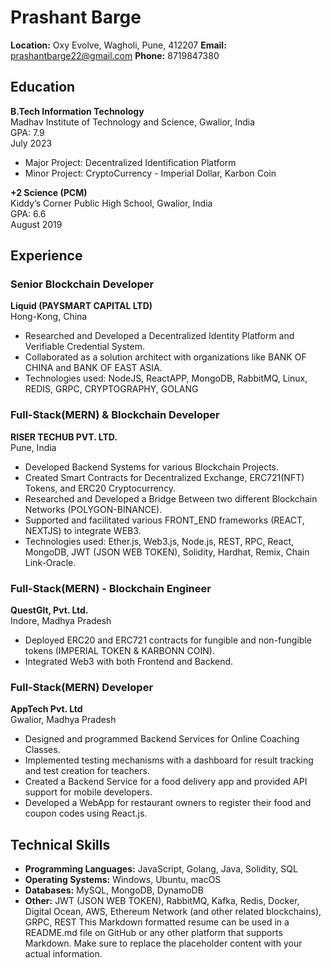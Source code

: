 # Prashant Barge

**Location:** Oxy Evolve, Wagholi, Pune, 412207
**Email:** prashantbarge22@gmail.com
**Phone:** 8719847380

## Education

**B.Tech Information Technology**  
Madhav Institute of Technology and Science, Gwalior, India  
GPA: 7.9  
July 2023  

- Major Project: Decentralized Identification Platform
- Minor Project: CryptoCurrency - Imperial Dollar, Karbon Coin

**+2 Science (PCM)**  
Kiddy’s Corner Public High School, Gwalior, India  
GPA: 6.6  
August 2019  

## Experience

### Senior Blockchain Developer  
**Liquid (PAYSMART CAPITAL LTD)**  
Hong-Kong, China  

- Researched and Developed a Decentralized Identity Platform and Verifiable Credential System.
- Collaborated as a solution architect with organizations like BANK OF CHINA and BANK OF EAST ASIA.
- Technologies used: NodeJS, ReactAPP, MongoDB, RabbitMQ, Linux, REDIS, GRPC, CRYPTOGRAPHY, GOLANG

### Full-Stack(MERN) & Blockchain Developer  
**RISER TECHUB PVT. LTD.**  
Pune, India  

- Developed Backend Systems for various Blockchain Projects.
- Created Smart Contracts for Decentralized Exchange, ERC721(NFT) Tokens, and ERC20 Cryptocurrency.
- Researched and Developed a Bridge Between two different Blockchain Networks (POLYGON-BINANCE).
- Supported and facilitated various FRONT_END frameworks (REACT, NEXTJS) to integrate WEB3.
- Technologies used: Ether.js, Web3.js, Node.js, REST, RPC, React, MongoDB, JWT (JSON WEB TOKEN), Solidity, Hardhat, Remix, Chain Link-Oracle.

### Full-Stack(MERN) - Blockchain Engineer  
**QuestGlt, Pvt. Ltd.**  
Indore, Madhya Pradesh  

- Deployed ERC20 and ERC721 contracts for fungible and non-fungible tokens (IMPERIAL TOKEN & KARBONN COIN).
- Integrated Web3 with both Frontend and Backend.

### Full-Stack(MERN) Developer  
**AppTech Pvt. Ltd**  
Gwalior, Madhya Pradesh  

- Designed and programmed Backend Services for Online Coaching Classes.
- Implemented testing mechanisms with a dashboard for result tracking and test creation for teachers.
- Created a Backend Service for a food delivery app and provided API support for mobile developers.
- Developed a WebApp for restaurant owners to register their food and coupon codes using React.js.

## Technical Skills

- **Programming Languages:** JavaScript, Golang, Java, Solidity, SQL
- **Operating Systems:** Windows, Ubuntu, macOS
- **Databases:** MySQL, MongoDB, DynamoDB
- **Other:** JWT (JSON WEB TOKEN), RabbitMQ, Kafka, Redis, Docker, Digital Ocean, AWS, Ethereum Network (and other related blockchains), GRPC, REST
This Markdown formatted resume can be used in a README.md file on GitHub or any other platform that supports Markdown. Make sure to replace the placeholder content with your actual information.

